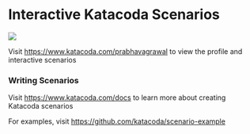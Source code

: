 # Interactive Katacoda Scenarios

[![](http://shields.katacoda.com/katacoda/prabhavagrawal/count.svg)](https://www.katacoda.com/prabhavagrawal "Get your profile on Katacoda.com")

Visit https://www.katacoda.com/prabhavagrawal to view the profile and interactive scenarios

### Writing Scenarios
Visit https://www.katacoda.com/docs to learn more about creating Katacoda scenarios

For examples, visit https://github.com/katacoda/scenario-example
